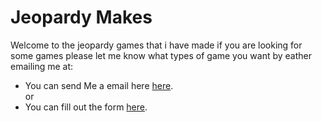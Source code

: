 # Jeopardy Makes

Welcome to the jeopardy games that i have made if you are looking for some games please let me know what types of game you want by eather emailing me at:
- You can send Me a email here [here](https://mail.google.com/mail/u/0/?fs=1&tf=cm&source=mailto&su=Add+Games+to+Jeopardy%20&to=jeopardy@acolegame.dev).<br>
or<br>
- You can fill out the form [here](https://forms.gle/PP2Wqa78SjZZWDix6).
